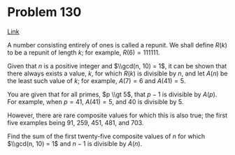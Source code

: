 # Problem 130

[Link](https://projecteuler.net/problem=130)

A number consisting entirely of ones is called a repunit. We shall define $R(k)$ to be a repunit of length $k$; for example, $R(6) = 111111$.

Given that $n$ is a positive integer and $\\gcd(n, 10) = 1$, it can be shown that there always exists a value, $k$, for which $R(k)$ is divisible by $n$, and let $A(n)$ be the least such value of $k$; for example, $A(7) = 6$ and $A(41) = 5$.

You are given that for all primes, $p \\gt 5$, that $p - 1$ is divisible by $A(p)$. For example, when $p = 41$, $A(41) = 5$, and $40$ is divisible by $5$.

However, there are rare composite values for which this is also true; the first five examples being $91$, $259$, $451$, $481$, and $703$.

Find the sum of the first twenty-five composite values of $n$ for which $\\gcd(n, 10) = 1$ and $n - 1$ is divisible by $A(n)$.
